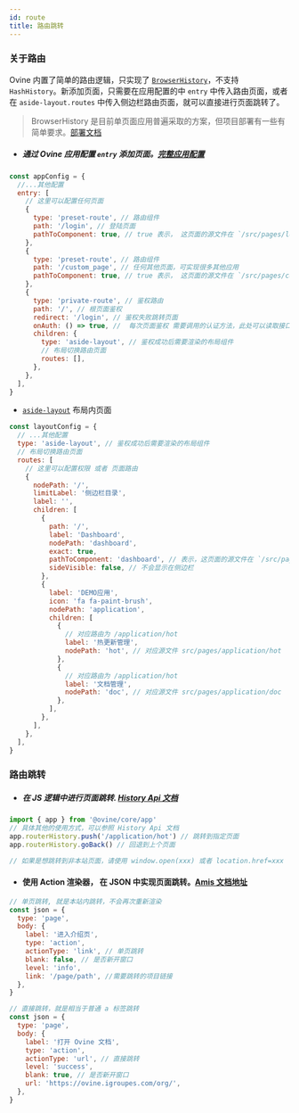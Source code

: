 ```yaml
---
id: route
title: 路由跳转
---
```


### 关于路由

Ovine 内置了简单的路由逻辑，只实现了 [`BrowserHistory`](https://blog.51cto.com/xhtml/1945928)，不支持 `HashHistory`。新添加页面，只需要在应用配置的中 `entry` 中传入路由页面，或者在 `aside-layout.routes` 中传入侧边栏路由页面，就可以直接进行页面跳转了。

> BrowserHistory 是目前单页面应用普遍采取的方案，但项目部署有一些有简单要求。[部署文档]()

- ##### 通过 Ovine 应用配置 `entry` 添加页面。[完整应用配置](/org/docs/advance/configurations#%E5%BA%94%E7%94%A8%E9%85%8D%E7%BD%AE)

```js
const appConfig = {
  //...其他配置
  entry: [
    // 这里可以配置任何页面
    {
      type: 'preset-route', // 路由组件
      path: '/login', // 登陆页面
      pathToComponent: true, // true 表示， 这页面的源文件在 `/src/pages/login/index`
    },
    {
      type: 'preset-route', // 路由组件
      path: '/custom_page', // 任何其他页面，可实现很多其他应用
      pathToComponent: true, // true 表示， 这页面的源文件在 `/src/pages/custom_page/index`
    },
    {
      type: 'private-route', // 鉴权路由
      path: '/', // 根页面鉴权
      redirect: '/login', // 鉴权失败跳转页面
      onAuth: () => true, //  每次页面鉴权 需要调用的认证方法，此处可以读取接口，和设置权限等。
      children: {
        type: 'aside-layout', // 鉴权成功后需要渲染的布局组件
        // 布局切换路由页面
        routes: [],
      },
    },
  ],
}
```

- [`aside-layout`](/org/docs/advance/renderers#%E9%A1%B5%E9%9D%A2%E9%85%8D%E7%BD%AE%E4%B8%AD-entry-%E4%B8%AD%E5%8F%AF%E9%85%8D%E7%BD%AE%E7%9A%84%E6%B8%B2%E6%9F%93%E5%99%A8) 布局内页面

```js
const layoutConfig = {
  // ...其他配置
  type: 'aside-layout', // 鉴权成功后需要渲染的布局组件
  // 布局切换路由页面
  routes: [
    // 这里可以配置权限 或者 页面路由
    {
      nodePath: '/',
      limitLabel: '侧边栏目录',
      label: '',
      children: [
        {
          path: '/',
          label: 'Dashboard',
          nodePath: 'dashboard',
          exact: true,
          pathToComponent: 'dashboard', // 表示，这页面的源文件在 `/src/pages/dashboard/index`
          sideVisible: false, // 不会显示在侧边栏
        },
        {
          label: 'DEMO应用',
          icon: 'fa fa-paint-brush',
          nodePath: 'application',
          children: [
            {
              // 对应路由为 /application/hot
              label: '热更新管理',
              nodePath: 'hot', // 对应源文件 src/pages/application/hot
            },
            {
              // 对应路由为 /application/hot
              label: '文档管理',
              nodePath: 'doc', // 对应源文件 src/pages/application/doc
            },
          ],
        },
      ],
    },
  ],
}
```

### 路由跳转

- ##### 在 JS 逻辑中进行页面跳转. [History Api 文档](https://github.com/ReactTraining/history/tree/v4.7.2)

```js
import { app } from '@ovine/core/app'
// 具体其他的使用方式，可以参照 History Api 文档
app.routerHistory.push('/application/hot') // 跳转到指定页面
app.routerHistory.goBack() // 回退到上个页面

// 如果是想跳转到非本站页面，请使用 window.open(xxx) 或者 location.href=xxx
```

- #### 使用 Action 渲染器， 在 JSON 中实现页面跳转。[Amis 文档地址](https://baidu.github.io/amis/docs/components/action#%E5%8D%95%E9%A1%B5%E8%B7%B3%E8%BD%AC)

```js
// 单页跳转, 就是本站内跳转，不会再次重新渲染
const json = {
  type: 'page',
  body: {
    label: '进入介绍页',
    type: 'action',
    actionType: 'link', // 单页跳转
    blank: false, // 是否新开窗口
    level: 'info',
    link: '/page/path', //需要跳转的项目链接
  },
}

// 直接跳转，就是相当于普通 a 标签跳转
const json = {
  type: 'page',
  body: {
    label: '打开 Ovine 文档',
    type: 'action',
    actionType: 'url', // 直接跳转
    level: 'success',
    blank: true, // 是否新开窗口
    url: 'https://ovine.igroupes.com/org/',
  },
}
```
